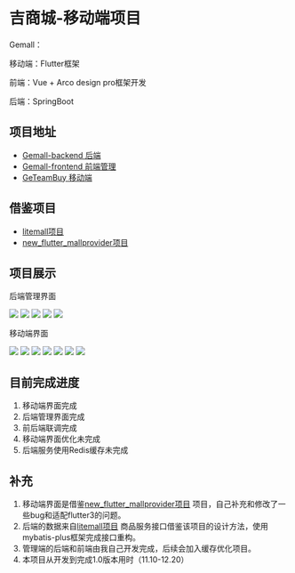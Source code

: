# 吉商城-移动端项目

Gemall：

移动端：Flutter框架

前端：Vue + Arco design pro框架开发

后端：SpringBoot

## 项目地址

* [Gemall-backend 后端](https://github.com/MA-douzhang/GeMall-backend)
* [Gemall-frontend 前端管理](https://github.com/MA-douzhang/Gemall-frontend)
* [GeTeamBuy 移动端](https://github.com/MA-douzhang/GeTeamBuy)


## 借鉴项目
* [litemall项目](https://github.com/linlinjava/litemall)
* [new_flutter_mallprovider项目](https://github.com/lotawei/new_flutter_mallprovider)

## 项目展示

后端管理界面

![](./doc/img/index1.png)
![](./doc/img/index2.png)
![](./doc/img/index3.png)
![](./doc/img/index4.png)
![](./doc/img/index5.png)

移动端界面

![](./doc/img/phone1.png)
![](./doc/img/phone2.png)
![](./doc/img/phone3.png)
![](./doc/img/phone4.png)
![](./doc/img/phone5.png)
![](./doc/img/phone6.png)
![](./doc/img/phone7.png)
## 目前完成进度
1. 移动端界面完成
2. 后端管理界面完成
3. 前后端联调完成
4. 移动端界面优化未完成
5. 后端服务使用Redis缓存未完成


## 补充
1. 移动端界面是借鉴[new_flutter_mallprovider项目](https://github.com/lotawei/new_flutter_mallprovider)
项目，自己补充和修改了一些bug和适配flutter3的问题。
2. 后端的数据来自[litemall项目](https://github.com/linlinjava/litemall)
商品服务接口借鉴该项目的设计方法，使用mybatis-plus框架完成接口重构。
3. 管理端的后端和前端由我自己开发完成，后续会加入缓存优化项目。
4. 本项目从开发到完成1.0版本用时（11.10-12.20）
